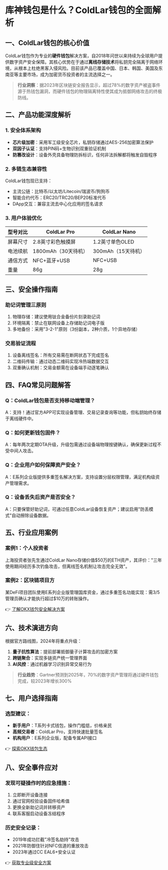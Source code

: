 # 库神钱包是什么？ColdLar钱包的全面解析

## 一、ColdLar钱包的核心价值

ColdLar钱包作为专业的**硬件钱包**解决方案，自2018年问世以来持续为全球用户提供数字资产安全保障。其核心优势在于通过**离线存储技术**将私钥完全隔离于网络环境，从根本上杜绝黑客入侵风险。目前该产品已覆盖中国、日本、韩国、美国及东南亚等主要市场，成为加密货币投资者的主流选择之一。

> **行业洞察**：据2023年区块链安全报告显示，超过78%的数字资产被盗事件源于热钱包漏洞，而硬件钱包的物理隔离特性使其成为抵御网络攻击的终极防线。

## 二、产品功能深度解析

### 1. 安全体系架构
- **芯片级加密**：采用军工级安全芯片，私钥存储通过AES-256加密算法保护
- **双因子认证**：支持PIN码+生物识别双重验证机制
- **防篡改设计**：设备外壳具备物理防拆标识，任何非法拆解都将触发自毁程序

### 2. 多链生态兼容性
ColdLar钱包现已支持：
- 主流公链：比特币/以太坊/Litecoin/瑞波币/狗狗币
- 智能合约代币：ERC20/TRC20/BEP20标准代币
- DApp交互：兼容主流去中心化应用的签名请求

### 3. 用户体验优化
| 型号对比       | ColdLar Pro          | ColdLar Nano         |
|----------------|----------------------|----------------------|
| 屏幕尺寸       | 2.8英寸彩色触摸屏    | 1.2英寸单色OLED      |
| 电池续航       | 1800mAh（30天待机）  | 300mAh（15天待机）   |
| 通信方式       | NFC+蓝牙+USB         | NFC+USB              |
| 重量           | 86g                  | 28g                  |

## 三、安全操作指南

### 助记词管理三原则
1. 物理存储：建议使用钛合金备份片刻录助记词
2. 环境隔离：禁止在联网设备上存储助记词电子版
3. 多地备份：采用"3-2-1"原则（3份副本，2种介质，1个异地存储）

### 交易验证流程
1. 设备离线签名：所有交易需在断网状态下完成签名
2. 二维码传输：通过动态二维码实现冷热端数据交互
3. 双重确认机制：交易金额需在设备端手动逐笔确认

## 四、FAQ常见问题解答

### Q：ColdLar钱包是否支持移动端管理？
A：支持！通过官方APP可实现设备管理、交易记录查询等功能，但私钥始终存储于离线硬件中。

### Q：如何更新钱包固件？
A：每年两次定期OTA升级，升级包需通过设备端物理按键确认，确保更新过程不受中间人攻击。

### Q：企业用户如何保障资产安全？
A：E系列企业版提供多重签名解决方案，支持设置分层权限管理，满足机构级资产管理需求。

### Q：设备丢失后资产是否安全？
A：只要保管好助记词，可通过任意ColdLar设备恢复资产；建议启用"防丢模式"自动擦除设备数据。

## 五、行业应用案例

### 案例1：个人投资者
上海投资者张先生通过ColdLar Nano存储价值$50万的ETH资产，其评价："三年使用期间经历多次钓鱼攻击，但离线签名机制让攻击完全无效"。

### 案例2：区块链项目方
某DeFi项目团队使用E系列企业版管理国库资金，通过多重签名功能实现：需3/5管理员确认才能执行超过$10万的转账操作。

👉 [了解OKX钱包安全解决方案](https://bit.ly/okx_welcome)

## 六、技术演进方向

根据官方路线图，2024年将重点升级：
1. **量子抗性算法**：提前部署抵御量子计算攻击的加密方案
2. **跨链聚合**：实现多链资产统一管理界面
3. **AI风控**：通过机器学习识别异常交易行为

> **行业趋势**：Gartner预测到2025年，70%的数字资产管理将通过硬件钱包完成，较2023年增长300%

## 七、用户选择指南

### 选型建议：
- **新手用户**：T系列卡式钱包，操作门槛低，价格亲民
- **高频交易者**：ColdLar Pro，支持快速批量签名
- **机构用户**：E系列企业版，配备专属API接口

👉 [探索OKX钱包生态](https://bit.ly/okx_welcome)

## 八、安全事件应对

### 发现可疑操作时的应急措施：
1. 立即断开设备连接
2. 通过官网校验设备固件哈希值
3. 更换全新助记词并转移资产
4. 联系客服启动设备冻结程序

### 历史安全记录：
- 2019年成功拦截"冷签名劫持"攻击
- 2021年防御住针对NFC信道的重放攻击
- 2023年通过CC EAL6+安全认证

👉 [获取专业级安全方案](https://bit.ly/okx_welcome)